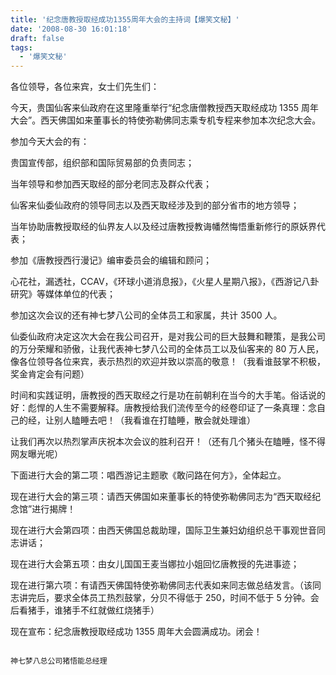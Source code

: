 ```yaml
---
title: '纪念唐教授取经成功1355周年大会的主持词【爆笑文秘】'
date: '2008-08-30 16:01:18'
draft: false
tags:
  - '爆笑文秘'
---
```


各位领导，各位来宾，女士们先生们：

今天，贵国仙客来仙政府在这里隆重举行“纪念唐僧教授西天取经成功 1355 周年大会”。西天佛国如来董事长的特使弥勒佛同志乘专机专程来参加本次纪念大会。

参加今天大会的有：

贵国宣传部，组织部和国际贸易部的负责同志；

当年领导和参加西天取经的部分老同志及群众代表；

仙客来仙委仙政府的领导同志以及西天取经涉及到的部分省市的地方领导；

当年协助唐教授取经的仙界友人以及经过唐教授教诲幡然悔悟重新修行的原妖界代表；

参加《唐教授西行漫记》编审委员会的编辑和顾问；

心花社，漏透社，CCAV，《环球小道消息报》，《火星人星期八报》，《西游记八卦研究》等媒体单位的代表；

参加这次会议的还有神七梦八公司的全体员工和家属，共计 3500 人。

仙委仙政府决定这次大会在我公司召开，是对我公司的巨大鼓舞和鞭策，是我公司的万分荣耀和骄傲，让我代表神七梦八公司的全体员工以及仙客来的 80 万人民，像各位领导各位来宾，表示热烈的欢迎并致以崇高的敬意！（我看谁鼓掌不积极，奖金肯定会有问题）

时间和实践证明，唐教授的西天取经之行是功在前朝利在当今的大手笔。俗话说的好：彪悍的人生不需要解释。唐教授给我们流传至今的经卷印证了一条真理：念自己的经，让别人瞌睡去吧！（我看谁在打瞌睡，散会就处理谁）

让我们再次以热烈掌声庆祝本次会议的胜利召开！（还有几个猪头在瞌睡，怪不得网友曝光呢）

下面进行大会的第二项：唱西游记主题歌《敢问路在何方》，全体起立。

现在进行大会的第三项：请西天佛国如来董事长的特使弥勒佛同志为“西天取经纪念馆”进行揭牌！

现在进行大会第四项：由西天佛国总裁助理，国际卫生兼妇幼组织总干事观世音同志讲话；

现在进行大会第五项：由女儿国国王麦当娜拉小姐回忆唐教授的先进事迹；

现在进行第六项：有请西天佛国特使弥勒佛同志代表如来同志做总结发言。（该同志讲完后，要求全体员工热烈鼓掌，分贝不得低于 250，时间不低于 5 分钟。会后看猪手，谁猪手不红就做红烧猪手）

现在宣布：纪念唐教授取经成功 1355 周年大会圆满成功。闭会！

                                                                                                                    神七梦八总公司猪悟能总经理
